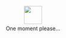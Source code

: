 <p style="text-align: center;">
<img style="margin: 3px" src="https://github.githubassets.com/images/mona-loading-default.gif" width="48"></img>
<br>
One moment please...</p>
